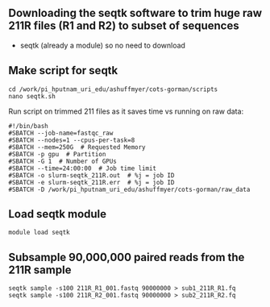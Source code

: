 ## Downloading the seqtk software to trim huge raw 211R files (R1 and R2) to subset of sequences

- seqtk (already a module) so no need to download


## Make script for seqtk
```
cd /work/pi_hputnam_uri_edu/ashuffmyer/cots-gorman/scripts
nano seqtk.sh
```
Run script on trimmed 211 files as it saves time vs running on raw data:
```
#!/bin/bash
#SBATCH --job-name=fastqc_raw
#SBATCH --nodes=1 --cpus-per-task=8
#SBATCH --mem=250G  # Requested Memory
#SBATCH -p gpu  # Partition
#SBATCH -G 1  # Number of GPUs
#SBATCH --time=24:00:00  # Job time limit
#SBATCH -o slurm-seqtk_211R.out  # %j = job ID
#SBATCH -e slurm-seqtk_211R.err  # %j = job ID
#SBATCH -D /work/pi_hputnam_uri_edu/ashuffmyer/cots-gorman/raw_data
```
## Load seqtk module
```
module load seqtk
```

## Subsample 90,000,000 paired reads from the 211R sample
```
seqtk sample -s100 211R_R1_001.fastq 90000000 > sub1_211R_R1.fq
seqtk sample -s100 211R_R2_001.fastq 90000000 > sub2_211R_R2.fq
```
